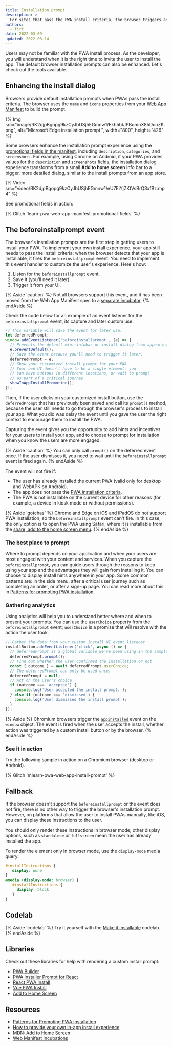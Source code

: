 ```yaml
---
title: Installation prompt
description: >
  For sites that pass the PWA install criteria, the browser triggers an event to prompt the user to install it. The good news is that you can use this event to customize your prompt and invite users to install your app.
authors:
  - firt
date: 2022-03-09
updated: 2022-03-14
---
```


Users may not be familiar with the PWA install process. As the developer, you will understand when it is the right time to invite the user to install the app. The default browser installation prompts can also be enhanced. Let's check out the tools available.

## Enhancing the install dialog

Browsers provide default installation prompts when PWAs pass the install criteria. The browser uses the `name` and `icons` properties from your [Web App Manifest](/learn/pwa/web-app-manifest) to build the prompt.

{% Img src="image/RK2djpBgopg9kzCyJbUSjhEGmnw1/Ekh5btJPBqmnX85DonZK.png", alt="Microsoft Edge installation prompt.", width="800", height="426" %}

Some browsers enhance the installation prompt experience using the [promotional fields in the manifest](/learn/pwa/web-app-manifest/#promotional-fields), including `description`, `categories`, and `screenshots`. For example, using Chrome on Android, if your PWA provides values for the `description` and `screenshots` fields, the installation dialog experience transforms from a small **Add to home screen** info bar to a bigger, more detailed dialog, similar to the install prompts from an app store.

{% Video src="video/RK2djpBgopg9kzCyJbUSjhEGmnw1/eU7EiYjZKtVsBrQ3xfBz.mp4" %}

See promotional fields in action:

{% Glitch 'learn-pwa-web-app-manifest-promotional-fields' %}

## The beforeinstallprompt event

The browser's installation prompts are the first step in getting  users to install your PWA. To implement your own install experience, your app still needs to pass the install criteria: when the browser detects that your app is installable, it fires the `beforeinstallprompt` event. You need to implement this event handler to customize the user's experience. Here's how:

1. Listen for the `beforeinstallprompt` event.
1. Save it (you'll need it later).
1. Trigger it from your UI.

{% Aside 'caution' %}
Not all browsers support this event, and it has been moved from the Web App Manifest spec to a [separate incubator](https://wicg.github.io/manifest-incubations/).
{% endAside %}

Check the code below for an example of an event listener for the `beforeinstallprompt` event, its capture and later custom use.

```js
// This variable will save the event for later use.
let deferredPrompt;
window.addEventListener('beforeinstallprompt', (e) => {
  // Prevents the default mini-infobar or install dialog from appearing on mobile
  e.preventDefault();
  // Save the event because you'll need to trigger it later.
  deferredPrompt = e;
  // Show your customized install prompt for your PWA
  // Your own UI doesn't have to be a single element, you
  // can have buttons in different locations, or wait to prompt
  // as part of a critical journey.
  showInAppInstallPromotion();
});
```

Then, if the user clicks on your customized install button, use the `deferredPrompt` that has previously been saved and call its `prompt()` method, because the user still needs to go through the browser's process to install your app. What you did was delay the event until you gave the user the right context to encourage them to install the PWA.

Capturing the event gives you the opportunity to add hints and incentives for your users to install your app, and to choose to prompt for installation when you know the users are more engaged.

{% Aside 'caution' %}
You can only call `prompt()` on the deferred event once. If the user dismisses it, you need to wait until the `beforeinstallprompt` event is fired again.
{% endAside %}

The event will not fire if:

- The user has already installed the current PWA (valid only for desktop and WebAPK on Android).
- The app does not pass the [PWA installation criteria](/learn/pwa/installation/#installation-criteria).
- The PWA is not installable on the current device for other reasons (for example, a device in kiosk mode or without permissions).

{% Aside 'gotchas' %}
Chrome and Edge on iOS and iPadOS do not support PWA installation, so the `beforeinstallprompt` event can't fire. In this case, the only option is to open the PWA using Safari, where it is installable from the [share, add to the home screen menu](/learn/pwa/installation/#installation-criteria).
{% endAside %}

### The best place to prompt

Where to prompt depends on your application and when your users are most engaged with your content and services. When you capture the `beforeinstallprompt`, you can guide users through the reasons to keep using your app and the advantages they will gain from installing it.
You can choose to display install hints anywhere in your app. Some common patterns are: in the side menu, after a critical user journey such as completing an order, or after a sign-up page. You can read more about this in [Patterns for promoting PWA installation](/promote-install/).

### Gathering analytics

Using analytics will help you to understand better where and when to present your prompts. You can use the `userChoice` property from the `beforeinstallprompt` event; `userChoice` is a promise that will resolve with the action the user took.

```js
// Gather the data from your custom install UI event listener
installButton.addEventListener('click', async () => {
  // deferredPrompt is a global variable we've been using in the sample to capture the `beforeinstallevent`
  deferredPrompt.prompt();
  // Find out whether the user confirmed the installation or not
  const { outcome } = await deferredPrompt.userChoice;
  // The deferredPrompt can only be used once.
  deferredPrompt = null;
  // Act on the user's choice
  if (outcome === 'accepted') {
    console.log('User accepted the install prompt.');
  } else if (outcome === 'dismissed') {
    console.log('User dismissed the install prompt');
  }
});
```

{% Aside %}
Chromium browsers trigger the [`appinstalled`](https://developer.mozilla.org/docs/Web/API/Window/appinstalled_event) event on the `window` object. The event is fired when the user accepts the install, whether action was triggered by a custom install button or by the browser.
{% endAside %}

### See it in action

Try the following sample in action on a Chromium browser (desktop or Android).

{% Glitch 'mlearn-pwa-web-app-install-prompt' %}

## Fallback

If the browser doesn't support the `beforeinstallprompt` or the event does not fire, there is no other way to trigger the browser's installation prompt. However, on platforms that allow the user to install PWAs manually, like iOS, you can display these instructions to the user.

You should only render these instructions in browser mode; other display options, such as `standalone` or `fullscreen` mean the user has already installed the app.

To render the element only in browser mode, use the `display-mode` media query:

```css
#installInstructions {
   display: none
}
@media (display-mode: browser) {
   #installInstructions {
     display: block
   }
}
```

## Codelab

{% Aside 'codelab' %}
Try it yourself with the [Make it installable](/codelab-make-installable/) codelab.
{% endAside %}

## Libraries

Check out these libraries for help with rendering a custom install prompt:

- [PWA Builder <pwa-install>](https://github.com/pwa-builder/pwa-install)
- [PWA Installer Prompt for React](https://github.com/shnaveen25/react-pwa-installer-prompt)
- [React PWA Install](https://www.npmjs.com/package/react-pwa-install)
- [Vue PWA Install](https://github.com/Bartozzz/vue-pwa-install)
- [Add to Home Screen](https://github.com/docluv/add-to-homescreen)

## Resources

- [Patterns for Promoting PWA installation](/promote-install/)
- [How to provide your own in-app install experience](/customize-install/)
- [MDN: Add to Home Screen](https://developer.mozilla.org/docs/Web/Progressive_web_apps/Add_to_home_screen)
- [Web Manifest Incubations](https://wicg.github.io/manifest-incubations/)
